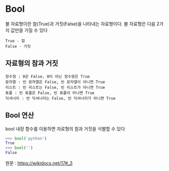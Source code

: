 # Bool
불 자료형이란 참(True)과 거짓(False)을 나타내는 자료형이다. 불 자료형은 다음 2가지 값만을 가질 수 있다  

    True - 참  
    False - 거짓  

## 자료형의 참과 거짓  
    정수형 : 0은 False, 0이 아닌 정수형은 True  
    문자열 : 빈 문자열은 False, 빈 문자열이 아니면 True  
    리스트 : 빈 리스트는 False, 빈 리스트가 아니면 True  
    튜플 : 빈 튜플은 False, 빈 튜플이 아니면 True  
    딕셔너리 : 빈 딕셔너리는 False, 빈 딕셔너리가 아니면 True  

## Bool 연산
bool 내장 함수를 이용하면 자료형의 참과  거짓을 식별할 수 있다  
```python
>>> bool('python')
True
>>> bool('')
False
```

원문 : https://wikidocs.net/17#_3